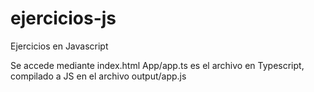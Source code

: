 # ejercicios-js
Ejercicios en Javascript

Se accede mediante index.html
App/app.ts es el archivo en Typescript, compilado a JS en el archivo output/app.js
